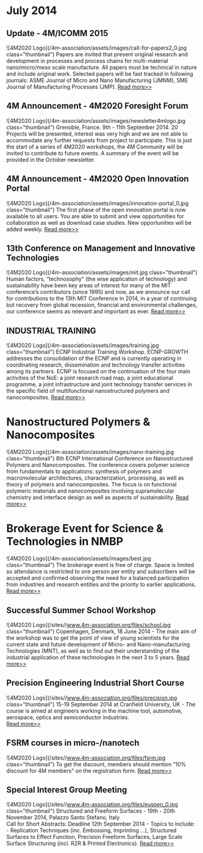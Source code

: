 # July 2014

## Update - 4M/ICOMM 2015

![4M2020 Logo](/4m-association/assets/images/call-for-papers2_0.jpg class="thumbnail")
Papers are invited that present original research and development in processes and process chains for multi-material nano/micro/meso scale manufacture. All papers must be technical in nature and include original work. Selected papers will be fast tracked in following journals: ASME Journal of Micro and Nano Manufacturing (JMNM), SME Journal of Manufacturing Processes (JMP).
[Read more>>](/4m-association/conference/2015)


## 4M Announcement - 4M2020 Foresight Forum

![4M2020 Logo](/4m-association/assets/images/newsletter4mlogo.jpg class="thumbnail")
Grenoble, France. 9th - 11th September 2014. 
20 Projects will be presented, interest was very high and we are not able to accommodate any further requests from project to participate.  This is just the start of a series of 4M2020 workshops, the 4M Community will be invited to contribute to future events. A summary of the event will be provided in the October newsletter.


## 4M Announcement - 4M2020 Open Innovation Portal

![4M2020 Logo](/4m-association/assets/images/innovation-portal_0.jpg class="thumbnail")
The first phase of the open innovation portal is now available to all users. You are able to submit and view opportunities for collaboration as well as download case studies.
New opportunities will be added weekly. 
[Read more>>](http://www.4m2020.eu/open-innovation-portal)


## 13th Conference on Management and Innovative Technologies

![4M2020 Logo](/4m-association/assets/images/mit.jpg class="thumbnail")
Human factors, “technosophy” (the wise application of  technology) and sustainability have been key areas of interest for  many of the MIT conference’s contributors (since 1995) and now, as we announce  our call for contributions to the 13th MIT  Conference in 2014, in a year of continuing but recovery from global recession, financial and environmental challenges, our conference seems as relevant and important as ever. 
[Read more>>](http://mitconference.wordpress.com/)


## INDUSTRIAL TRAINING

![4M2020 Logo](/4m-association/assets/images/training.jpg class="thumbnail")
ECNP Industrial Training Workshop. 
ECNP-GROWTH addresses the consolidation of the ECNP and is currently operating in coordinating research, dissemination and technology transfer activities among its partners. ECNP is focused on the continuation of the four main activities of the NoE: a joint research road map, a joint educational programme, a joint infrastructure and joint technology transfer services in the specific field of multifunctional nanostructured polymers and nanocomposites.
[Read more>>](http://www.ecnp-eu.org/dresdenI_T.php)
 

#  Nanostructured Polymers & Nanocomposites
![4M2020 Logo](/4m-association/assets/images/nano-training.jpg class="thumbnail")
8th ECNP International Conference on Nanostructured Polymers and Nanocomposites.
The conference covers polymer science from fundamentals to applications: synthesis of polymers and macromolecular architectures, characterization, processing, as well as theory of polymers and nanocomposites. The focus is on functional polymeric materials and nanocomposites involving supramolecular chemistry and interface design as well as aspects of sustainability.
[Read more>>](http://www.ecnp-eu.org/dresden.php)


#  Brokerage Event for Science & Technologies in NMBP
![4M2020 Logo](/4m-association/assets/images/best.jpg class="thumbnail")
The brokerage event is free of charge. Space is limited so attendance is restricted to one person per entity and subscribers will be accepted and confirmed observing the need for a balanced participation from industries and research entities and the priority to earlier applications.
[Read more>>](http://nanofutures.eu/brokerage/apply)


## Successful Summer School Workshop

![4M2020 Logo](/sites//www.4m-association.org/files/school.jpg class="thumbnail")
Copenhagen, Denmark, 18 June 2014 - The main aim of the workshop was to get the point of view of young scientists for the current state and future development of Micro- and Nano-manufacturing Technologies (MNT), as well as to find out their understanding of the industrial application of these technologies in the next 3 to 5 years.
[Read more>>](/4m-association/event/4M2020-Through-young-eyes-Workshop)


## Precision Engineering Industrial Short Course

![4M2020 Logo](/sites//www.4m-association.org/files/precision.jpg class="thumbnail")
15-19 September 2014 at Cranfield University, UK - The course is aimed at engineers working in the machine tool, automotive, aerospace, optics and semiconductor industries.  
[Read more>>](http://www.ultraprecision.org/news/events/precision-engineering-industrial-short-course/)


## FSRM courses in micro-/nanotech

![4M2020 Logo](/sites//www.4m-association.org/files/fsrm.jpg class="thumbnail")
To get the discount, members should mention “10% discount for 4M members” on the registration form.
[Read more>>](http://www.fsrm.ch/e/formAgenda.php)


## Special Interest Group Meeting

![4M2020 Logo](/sites//www.4m-association.org/files/euspen_0.jpg class="thumbnail")
Structured and Freeform Surfaces - 19th - 20th November 2014, Palazzo Santo Stefano, Italy.  
Call for Short Abstracts: Deadline 12th September 2014 - Topics to include: - Replication Techniques (inc. Embossing, Imprinting ...), Structured Surfaces to Effect Function, Precision Freeform Surfaces, Large Scale Surface Structuring (incl. R2R & Printed Electronics).
[Read more>>](http://www.euspen.eu/)
